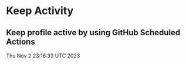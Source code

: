 # Keep Activity 
Keep profile active by using GitHub Scheduled Actions
--- 
Thu Nov  2 23:16:33 UTC 2023